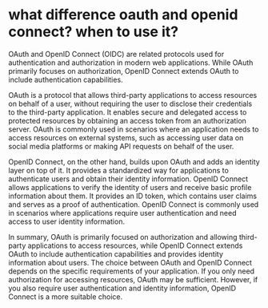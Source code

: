 # what difference oauth and openid connect? when to use it?

OAuth and OpenID Connect (OIDC) are related protocols used for authentication and authorization in modern web applications. While OAuth primarily focuses on authorization, OpenID Connect extends OAuth to include authentication capabilities.

OAuth is a protocol that allows third-party applications to access resources on behalf of a user, without requiring the user to disclose their credentials to the third-party application. It enables secure and delegated access to protected resources by obtaining an access token from an authorization server. OAuth is commonly used in scenarios where an application needs to access resources on external systems, such as accessing user data on social media platforms or making API requests on behalf of the user.

OpenID Connect, on the other hand, builds upon OAuth and adds an identity layer on top of it. It provides a standardized way for applications to authenticate users and obtain their identity information. OpenID Connect allows applications to verify the identity of users and receive basic profile information about them. It provides an ID token, which contains user claims and serves as a proof of authentication. OpenID Connect is commonly used in scenarios where applications require user authentication and need access to user identity information.

In summary, OAuth is primarily focused on authorization and allowing third-party applications to access resources, while OpenID Connect extends OAuth to include authentication capabilities and provides identity information about users. The choice between OAuth and OpenID Connect depends on the specific requirements of your application. If you only need authorization for accessing resources, OAuth may be sufficient. However, if you also require user authentication and identity information, OpenID Connect is a more suitable choice.